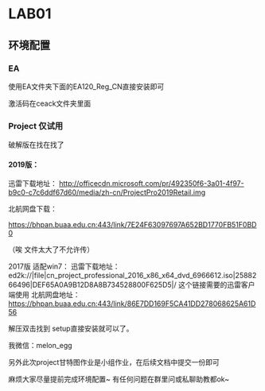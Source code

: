 # LAB01 

## 环境配置

### EA 

使用EA文件夹下面的EA120_Reg_CN直接安装即可

激活码在ceack文件夹里面

### Project 仅试用 

破解版在找在找了

#### 2019版：

迅雷下载地址：
http://officecdn.microsoft.com/pr/492350f6-3a01-4f97-b9c0-c7c6ddf67d60/media/zh-cn/ProjectPro2019Retail.img

北航网盘下载：

https://bhpan.buaa.edu.cn:443/link/7E24F63097697A652BD1770FB51F0BD0

（唉 文件太大了不允许传）



2017版 适配win7：
迅雷下载地址：
ed2k://|file|cn_project_professional_2016_x86_x64_dvd_6966612.iso|2588266496|DEF65A0A9B12D8A8B734528800F625D5|/
这个链接需要的迅雷客户端使用
北航网盘地址：https://bhpan.buaa.edu.cn:443/link/86E7DD169F5CA41DD278068625A61D56

解压双击找到 setup直接安装就可以了。



我微信：melon_egg

另外此次project甘特图作业是小组作业，在后续文档中提交一份即可



麻烦大家尽量提前完成环境配置~ 有任何问题在群里问或私聊助教都ok~





